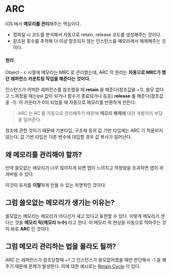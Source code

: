 # ARC
iOS 에서 <b>메모리를 관리</b>해주는 핵심이다.

- 컴파일 시 코드를 분석해서 자동으로 retain, release 코드를 생성해주는 것이다.
- 참조된 횟수를 추적해 더 이상 참조되지 않는 인스턴스를 메모리에서 해제해주는 것이다.

#### 원리
Object - c 시절에 메모리는 MRC 로 관리했는데,
ARC 의 원리는 <b>자동으로 MRC가 했던 레퍼런스 카운트팅 작업을 해준다는 것이다.</b>

인스턴스가 어떠한 레퍼런스를 참조했을 때 <b>retain</b> 을 해준다(참조값을 +1).
 쓸모 없다고 느껴졌을 때는(nil 값이 되거나 함수가 종료되거나 등등) <b>release</b> 를 해준다(참조값을 -1). 이 카운터가 0이 되었을 때 자동으로 메모리를 반환하게 만든다.

> ARC 는 RC 를 자동으로 관리해주기 때문에 <b>메모리 해제에</b> 대한 개발자의 부담을 덜어준다.

참조에 관한 것이기 때문에 기본타입, 구조체 등의 값 기반 타입에는 ARC 가 적용되지 않는다. 값 기반 타입은 다른 변수에 대입할 경우 값 복사가 일어난다.

## 왜 메모리를 관리해야 할까?
만약 쓸모없는 메모리가 너무 많아지게 되면 앱이 느려지고 적정량을 초과하면 앱이 꺼져버릴 수 있다.

이것이 유저를 <b>이탈</b>하게 만들 수 있는 치명적인 것이다.

## 그럼 쓸모없는 메모리가 생기는 이유는?
쓸모없는 메모리는 메모리가 어디선가 새고 있다고 표현할 수 있다.
이렇게 메모리가 샌다는 것을 <b>메모리 릭(메모리 누수)</b> 라고 한다.
이 메모리 릭 현상을 자동으로 막아주는 것이 바로 <b>ARC</b> 인 것이다.

## 그럼 메모리 관리하는 법을 몰라도 될까?
ARC 는 레퍼런스가 참조당할때 +1 그 인스턴스가 쓸모없어졌을 때만 판단해서 -1 을 해주기 때문에 문제가 발생한다. 이에 대한 예시로는 [Retain Cycle]("https://github.com/Mindohyeon/TIL/blob/main/iOS/RetainCycle/RetainCycle.md") 이 있다.
